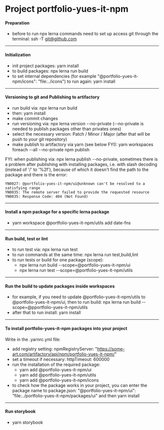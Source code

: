 # Project portfolio-yues-it-npm

#### Preparation

- before to run npx lerna commands need to set up access git through the terminal: ssh -T git@github.com

---

#### Initialization

- init project packages: yarn install
- to build packages: npx lerna run build
- to set internal dependencies (for example "@portfolio-yues-it-npm/icons": "file:../icons") to run again: yarn install

---

#### Versioning to git and Publishing to artifactory

- run build via: npx lerna run build
- then: yarn install
- make commit changes
- run versioning via: npx lerna version --no-private (--no-private is needed to publish packages other than privates
  ones)
- select the necessary version: Patch / Minor / Major (after that will be push to your git repository)
- make publish to artifactory via yarn (see below FYI): yarn workspaces foreach --all --no-private npm publish

FYI: when publishing via: npx lerna publish --no-private, sometimes there is a problem after publishing with installing
packages, i.e. with slash decoding (instead of '/' to '%2f'), because of which it doesn't find the path to the package
and there is the error:

```
YN0027: @portfolio-yues-it-npm/ui@unknown can't be resolved to a satisfying range
YN0035: The remote server failed to provide the requested resource
YN0035: Response Code: 404 (Not Found)

```

---

#### Install a npm package for a specific lerna package

- yarn workspace @portfolio-yues-it-npm/utils add date-fns

---

#### Run build, test or lint

- to run test via: npx lerna run test
- to run commands at the same time: npx lerna run test,build,lint
- to run tests or build for one package (scope):
  - npx lerna run build --scope=@portfolio-yues-it-npm/ui
  - npx lerna run test --scope=@portfolio-yues-it-npm/utils

---

#### Run the build to update packages inside workspaces

- for example, if you need to update @portfolio-yues-it-npm/utils to @portfolio-yues-it-npm/ui, then to run build: npx
  lerna run build --scope=@pportfolio-yues-it-npm/utils
- after that to run install: yarn install

---

#### To install portfolio-yues-it-npm packages into your project

Write in the .yarnrc.yml file:

- add registry setting: npmRegistryServer: "https://some-art.com/artifactory/api/npm/portfolio-yues-it-npm/"
- set a timeout if necessary: httpTimeout: 600000
- run the installation of the required package:
  - yarn add @portfolio-yues-it-npm/ui
  - yarn add @portfolio-yues-it-npm/utils
  - yarn add @portfolio-yues-it-npm/icons
- to check how the package works in your project, you can enter the package name to package.json:
  "@portfolio-yues-it-npm/ui": "file:../portfolio-yues-it-npm/packages/ui" and then yarn install

---

#### Run storybook

- yarn storybook
